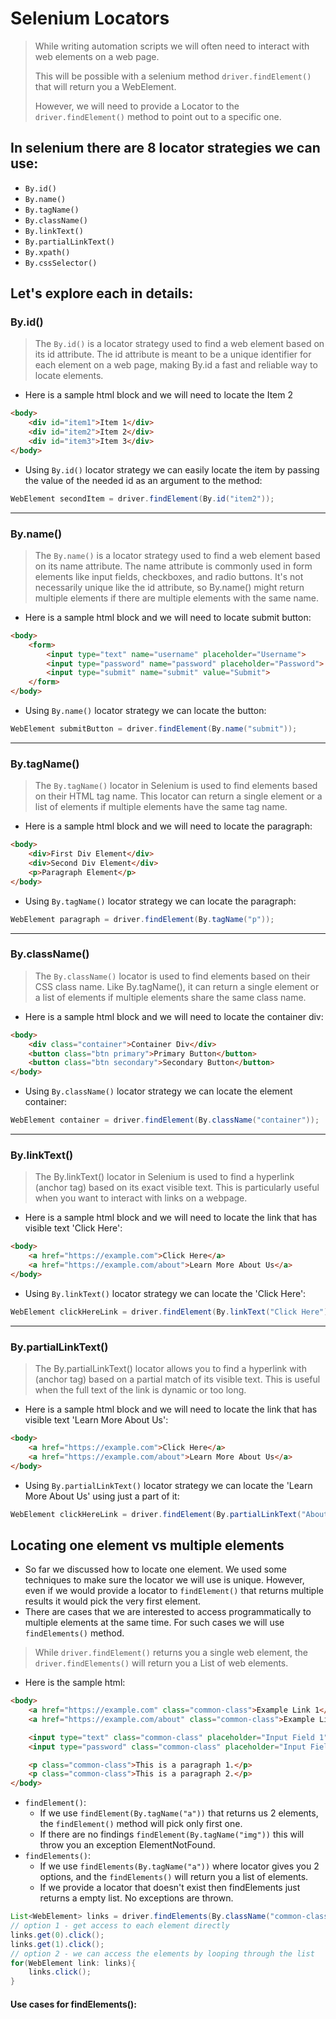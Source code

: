 # Selenium Locators

>  While writing automation scripts we will often need to interact with web elements on a web page.  
> 
>  This will be possible with a selenium method `driver.findElement()` that will return you a WebElement.  
> 
>  However, we will need to provide a Locator to the `driver.findElement()` method to point out to a specific one.


## In selenium there are 8 locator strategies we can use:
- `By.id()`
- `By.name()`
- `By.tagName()`
- `By.className()`
- `By.linkText()`
- `By.partialLinkText()`
- `By.xpath()`
- `By.cssSelector()`

## Let's explore each in details:

### By.id()
> The `By.id()` is a locator strategy used to find a web element based on its id attribute. The id attribute is meant to be a unique identifier for each element on a web page, making By.id a fast and reliable way to locate elements.
- Here is a sample html block and we will need to locate the Item 2  
```html
<body>
    <div id="item1">Item 1</div>    
    <div id="item2">Item 2</div>    
    <div id="item3">Item 3</div>
</body>
```
- Using `By.id()` locator strategy we can easily locate the item by passing the value of the needed id as an argument to the method:
```java
WebElement secondItem = driver.findElement(By.id("item2"));
```
---

### By.name()
> The `By.name()` is a locator strategy used to find a web element based on its name attribute. The name attribute is commonly used in form elements like input fields, checkboxes, and radio buttons. It's not necessarily unique like the id attribute, so By.name() might return multiple elements if there are multiple elements with the same name.
- Here is a sample html block and we will need to locate submit button:
```html
<body>
    <form>
        <input type="text" name="username" placeholder="Username">
        <input type="password" name="password" placeholder="Password">
        <input type="submit" name="submit" value="Submit">
    </form>
</body>
```
- Using `By.name()` locator strategy we can locate the button:
```java
WebElement submitButton = driver.findElement(By.name("submit"));
```
---

### By.tagName()
> The `By.tagName()` locator in Selenium is used to find elements based on their HTML tag name. This locator can return a single element or a list of elements if multiple elements have the same tag name.
- Here is a sample html block and we will need to locate the paragraph:
```html
<body>
    <div>First Div Element</div>
    <div>Second Div Element</div>
    <p>Paragraph Element</p>
</body>
```
- Using `By.tagName()` locator strategy we can locate the paragraph:
```java
WebElement paragraph = driver.findElement(By.tagName("p"));
```
---

### By.className()
> The `By.className()` locator is used to find elements based on their CSS class name. Like By.tagName(), it can return a single element or a list of elements if multiple elements share the same class name.

- Here is a sample html block and we will need to locate the container div:
```html
<body>
    <div class="container">Container Div</div>
    <button class="btn primary">Primary Button</button>
    <button class="btn secondary">Secondary Button</button>
</body>
```
- Using `By.className()` locator strategy we can locate the element container:
```java
WebElement container = driver.findElement(By.className("container"));
```
---

### By.linkText()

> The By.linkText() locator in Selenium is used to find a hyperlink (anchor tag) based on its exact visible text. This is particularly useful when you want to interact with links on a webpage.

- Here is a sample html block and we will need to locate the link that has visible text 'Click Here':
```html
<body>
    <a href="https://example.com">Click Here</a>
    <a href="https://example.com/about">Learn More About Us</a>
</body>
```
- Using `By.linkText()` locator strategy we can locate the 'Click Here':
```java
WebElement clickHereLink = driver.findElement(By.linkText("Click Here"));
```
---

### By.partialLinkText()

> The By.partialLinkText() locator allows you to find a hyperlink with (anchor tag) based on a partial match of its visible text. This is useful when the full text of the link is dynamic or too long.

- Here is a sample html block and we will need to locate the link that has visible text 'Learn More About Us':
```html
<body>
    <a href="https://example.com">Click Here</a>
    <a href="https://example.com/about">Learn More About Us</a>
</body>
```
- Using `By.partialLinkText()` locator strategy we can locate the 'Learn More About Us' using just a part of it:
```java
WebElement clickHereLink = driver.findElement(By.partialLinkText("About"));
```

## Locating one element vs multiple elements
- So far we discussed how to locate one element. We used some techniques to make sure the locator we will use is unique. However, even if we would provide a locator to `findElement()` that returns multiple results it would pick the very first element.  
- There are cases that we are interested to access programmatically to multiple elements at the same time. For such cases we will use `findElements()` method. 

> While `driver.findElement()` returns you a single web element, the `driver.findElements()` will return you a List of web elements.

- Here is the sample html:
```html
<body>
    <a href="https://example.com" class="common-class">Example Link 1</a>
    <a href="https://example.com/about" class="common-class">Example Link 2</a>

    <input type="text" class="common-class" placeholder="Input Field 1">
    <input type="password" class="common-class" placeholder="Input Field 2">

    <p class="common-class">This is a paragraph 1.</p>
    <p class="common-class">This is a paragraph 2.</p>
</body>
```

- `findElement()`:
  - If we use `findElement(By.tagName("a"))` that returns us 2 elements, the `findElement()` method will pick only first one.
  - If there are no findings `findElement(By.tagName("img"))` this will throw you an exception ElementNotFound.
- `findElements()`:
  - If we use `findElements(By.tagName("a"))` where locator gives you 2 options, and the `findElements()` will return you a list of elements.
  - If we provide a locator that doesn't exist then findElements just returns a empty list. No exceptions are thrown.

```java
List<WebElement> links = driver.findElements(By.className("common-class"));
// option 1 - get access to each element directly
links.get(0).click();
links.get(1).click();
// option 2 - we can access the elements by looping through the list
for(WebElement link: links){
    links.click();
}
```

#### Use cases for findElements():
